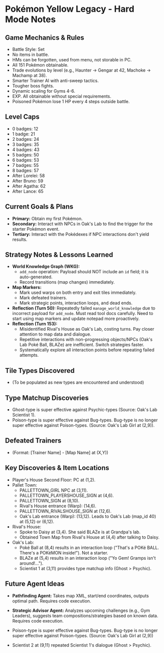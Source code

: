 # Pokémon Yellow Legacy - Hard Mode Notes

## Game Mechanics & Rules
- Battle Style: Set
- No items in battle.
- HMs can be forgotten, used from menu, not storable in PC.
- All 151 Pokémon obtainable.
- Trade evolutions by level (e.g., Haunter -> Gengar at 42, Machoke -> Machamp at 38).
- Smarter Trainer AI with anti-sweep tactics.
- Tougher boss fights.
- Dynamic scaling for Gyms 4-6.
- EXP. All obtainable without special requirements.
- Poisoned Pokémon lose 1 HP every 4 steps outside battle.

## Level Caps
- 0 badges: 12
- 1 badge: 21
- 2 badges: 24
- 3 badges: 35
- 4 badges: 43
- 5 badges: 50
- 6 badges: 53
- 7 badges: 55
- 8 badges: 57
- After Lorelei: 58
- After Bruno: 59
- After Agatha: 62
- After Lance: 65

## Current Goals & Plans
- **Primary:** Obtain my first Pokémon.
- **Secondary:** Interact with NPCs in Oak's Lab to find the trigger for the starter Pokémon event.
- **Tertiary:** Interact with the Pokédexes if NPC interactions don't yield results.

## Strategy Notes & Lessons Learned
- **World Knowledge Graph (WKG):**
    - `add_node` operation: Payload should NOT include an `id` field; it is auto-generated.
    - Record transitions (map changes) immediately.
- **Map Markers:**
    - Mark used warps on both entry and exit tiles immediately.
    - Mark defeated trainers.
    - Mark strategic points, interaction loops, and dead ends.
- **Reflection (Turn 50):** Repeatedly failed `manage_world_knowledge` due to incorrect payload for `add_node`. Must read tool docs carefully. Need to start using map markers and update notepad more proactively.
- **Reflection (Turn 153):**
    - Misidentified Rival's House as Oak's Lab, costing turns. Pay closer attention to map data and dialogue.
    - Repetitive interactions with non-progressing objects/NPCs (Oak's Lab Poké Ball, BLAZe) are inefficient. Switch strategies faster.
    - Systematically explore all interaction points before repeating failed attempts.

## Tile Types Discovered
- (To be populated as new types are encountered and understood)

## Type Matchup Discoveries
- Ghost-type is super effective against Psychic-types (Source: Oak's Lab Scientist 1).
- Poison-type is super effective against Bug-types. Bug-type is no longer super effective against Poison-types. (Source: Oak's Lab Girl at (2,9)).

## Defeated Trainers
- (Format: [Trainer Name] - [Map Name] at (X,Y))

## Key Discoveries & Item Locations
- Player's House Second Floor: PC at (1,2).
- Pallet Town:
    - PALLETTOWN_GIRL NPC at (3,11).
    - PALLETTOWN_PLAYERSHOUSE_SIGN at (4,6).
    - PALLETTOWN_SIGN at (8,10).
    - Rival's House entrance (Warp): (14,6).
    - PALLETTOWN_RIVALSHOUSE_SIGN at (12,6).
    - Oak's Lab entrance (Warp): (13,12). Leads to Oak's Lab (map_id 40) at (5,12) or (6,12).
- Rival's House:
    - Spoke to Daisy at (3,4). She said BLAZe is at Grandpa's lab.
    - Obtained Town Map from Rival's House at (4,4) after talking to Daisy.
- Oak's Lab:
    - Poké Ball at (8,4) results in an interaction loop ("That's a POKé BALL. There's a POKéMON inside!"). Not a starter.
    - BLAZe at (5,4) results in an interaction loop ("Yo Gem! Gramps isn't around!...").
    - Scientist 1 at (3,11) provides type matchup info (Ghost > Psychic).

## Future Agent Ideas
- **Pathfinding Agent:** Takes map XML, start/end coordinates, outputs optimal path. Requires code execution.
- **Strategic Advisor Agent:** Analyzes upcoming challenges (e.g., Gym Leaders), suggests team compositions/strategies based on known data. Requires code execution.

- Poison-type is super effective against Bug-types. Bug-type is no longer super effective against Poison-types. (Source: Oak's Lab Girl at (2,9))

- Scientist 2 at (9,11) repeated Scientist 1's dialogue (Ghost > Psychic).